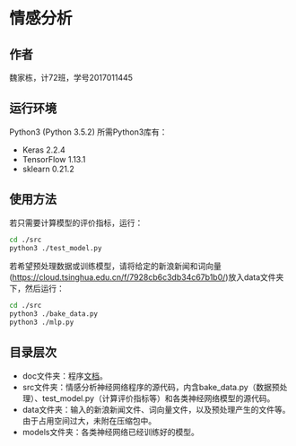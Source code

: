# 情感分析

## 作者

魏家栋，计72班，学号2017011445

## 运行环境

Python3 (Python 3.5.2)
所需Python3库有：
- Keras 2.2.4
- TensorFlow 1.13.1
- sklearn 0.21.2

## 使用方法

若只需要计算模型的评价指标，运行：
```sh
cd ./src
python3 ./test_model.py
```
若希望预处理数据或训练模型，请将给定的新浪新闻和词向量(https://cloud.tsinghua.edu.cn/f/7928cb6c3db34c67b1b0/)放入data文件夹下，然后运行：
```sh
cd ./src
python3 ./bake_data.py
python3 ./mlp.py
```

## 目录层次

- doc文件夹：程序[文档](./doc/情感分析作业报告.pdf)。
- src文件夹：情感分析神经网络程序的源代码，内含bake_data.py（数据预处理）、test_model.py（计算评价指标等）和各类神经网络模型的源代码。
- data文件夹：输入的新浪新闻文件、词向量文件，以及预处理产生的文件等。由于占用空间过大，未附在压缩包中。
- models文件夹：各类神经网络已经训练好的模型。
